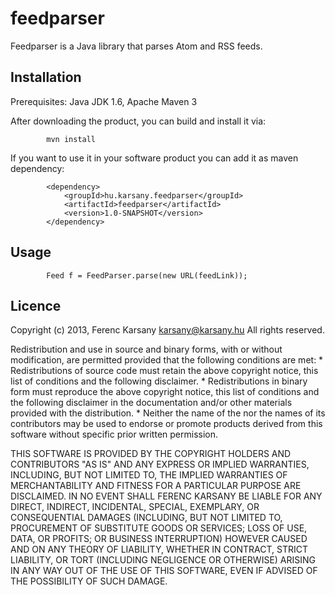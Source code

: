 feedparser
==========

Feedparser is a Java library that parses Atom and RSS feeds.

Installation
------------

Prerequisites: Java JDK 1.6, Apache Maven 3

After downloading the product, you can build and install it via:

			mvn install
			
			
If you want to use it in your software product you can add it
as maven dependency:

			<dependency>
				<groupId>hu.karsany.feedparser</groupId>
				<artifactId>feedparser</artifactId>
				<version>1.0-SNAPSHOT</version>
			</dependency>


Usage
-----

			Feed f = FeedParser.parse(new URL(feedLink));
			

Licence
-------

Copyright (c) 2013, Ferenc Karsany <karsany@karsany.hu>
All rights reserved.

Redistribution and use in source and binary forms, with or without
modification, are permitted provided that the following conditions are met:
    * Redistributions of source code must retain the above copyright
      notice, this list of conditions and the following disclaimer.
    * Redistributions in binary form must reproduce the above copyright
      notice, this list of conditions and the following disclaimer in the
      documentation and/or other materials provided with the distribution.
    * Neither the name of the <organization> nor the
      names of its contributors may be used to endorse or promote products
      derived from this software without specific prior written permission.

THIS SOFTWARE IS PROVIDED BY THE COPYRIGHT HOLDERS AND CONTRIBUTORS "AS IS" AND
ANY EXPRESS OR IMPLIED WARRANTIES, INCLUDING, BUT NOT LIMITED TO, THE IMPLIED
WARRANTIES OF MERCHANTABILITY AND FITNESS FOR A PARTICULAR PURPOSE ARE
DISCLAIMED. IN NO EVENT SHALL FERENC KARSANY BE LIABLE FOR ANY
DIRECT, INDIRECT, INCIDENTAL, SPECIAL, EXEMPLARY, OR CONSEQUENTIAL DAMAGES
(INCLUDING, BUT NOT LIMITED TO, PROCUREMENT OF SUBSTITUTE GOODS OR SERVICES;
LOSS OF USE, DATA, OR PROFITS; OR BUSINESS INTERRUPTION) HOWEVER CAUSED AND
ON ANY THEORY OF LIABILITY, WHETHER IN CONTRACT, STRICT LIABILITY, OR TORT
(INCLUDING NEGLIGENCE OR OTHERWISE) ARISING IN ANY WAY OUT OF THE USE OF THIS
SOFTWARE, EVEN IF ADVISED OF THE POSSIBILITY OF SUCH DAMAGE.

